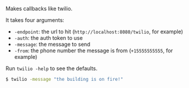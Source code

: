 Makes callbacks like twilio.

It takes four arguments:

 * `-endpoint`: the url to hit (`http://localhost:8080/twilio`, for example)
 * `-auth`: the auth token to use
 * `-message`: the message to send
 * `-from`: the phone number the message is from (`+15555555555`, for example)

Run `twilio -help` to see the defaults.

```bash
$ twilio -message "the building is on fire!"
```
